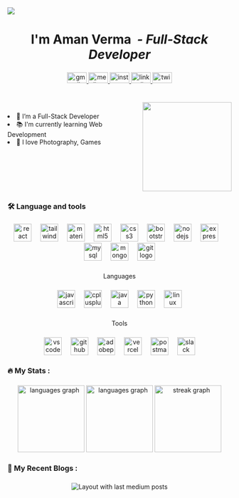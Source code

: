 <div align="left">
  <img src="https://visitor-badge.laobi.icu/badge?page_id=amanverma2908.amanverma2908&"  />
</div>

###

<h1 align="center">I'm <b>Aman Verma&nbsp;</b><em> - Full-Stack Developer</em></h1>

###

<div align="center">
  <a href="mailto:amanverma.yt@gmail.com" target="_blank">
    <img src="https://raw.githubusercontent.com/maurodesouza/profile-readme-generator/master/src/assets/icons/social/gmail/default.svg" width="44" height="24" alt="gmail logo"  />
  </a>
  <a href="https://medium.com/@midnightcoder" target="_blank">
    <img src="https://raw.githubusercontent.com/maurodesouza/profile-readme-generator/master/src/assets/icons/social/medium/default.svg" width="44" height="24" alt="medium logo"  />
  </a>
 <a href="https://instagram.com/aman.verma_29" target="_blank">
    <img src="https://raw.githubusercontent.com/maurodesouza/profile-readme-generator/master/src/assets/icons/social/instagram/default.svg" width="44" height="24" alt="instagram logo"  />
  </a>
  <a href="https://www.linkedin.com/in/midnightcoder" target="_blank">
    <img src="https://raw.githubusercontent.com/maurodesouza/profile-readme-generator/master/src/assets/icons/social/linkedin/default.svg" width="44" height="24" alt="linkedin logo"  />
  </a>
  <a href="https://twitter.com/midnightcoder" target="_blank">
    <img src="https://raw.githubusercontent.com/maurodesouza/profile-readme-generator/master/src/assets/icons/social/twitter/default.svg" width="44" height="24" alt="twitter logo"  />
  </a>
</div>

###

<br clear="both">

<img align="right" height="200" src="https://media.giphy.com/media/qnh4dfTcqKReQxx3UR/giphy.gif"  />

###

<p align="left"><li> 🔭 I’m a Full-Stack Developer</li>
  <li> 📚 I'm currently learning Web Development</li>
  <li> 📸 I love Photography, Games</li>
</p>

###

<br clear="both">

<h3 align="left">🛠 Language and tools</h3>

###

<div align="center">
  <img src="https://cdn.jsdelivr.net/gh/devicons/devicon/icons/react/react-original.svg" height="40" alt="react logo"  />
  <img width="12" />
  <img src="https://cdn.simpleicons.org/tailwindcss/06B6D4" height="40" alt="tailwindcss logo"  />
  <img width="12" />
  <img src="https://cdn.jsdelivr.net/gh/devicons/devicon/icons/materialui/materialui-original.svg" height="40" alt="materialui logo"  />
  <img width="12" />
  <img src="https://cdn.simpleicons.org/html5/E34F26" height="40" alt="html5 logo"  />
  <img width="12" />
  <img src="https://cdn.simpleicons.org/css3/1572B6" height="40" alt="css3 logo"  />
  <img width="12" />
  <img src="https://cdn.jsdelivr.net/gh/devicons/devicon/icons/bootstrap/bootstrap-original.svg" height="40" alt="bootstrap logo"  />
  <img width="12" />
  <img src="https://cdn.jsdelivr.net/gh/devicons/devicon/icons/nodejs/nodejs-original.svg" height="40" alt="nodejs logo"  />
  <img width="12" />
  <img src="https://skillicons.dev/icons?i=express" height="40" alt="express logo"  />
  <img width="12" />
  <img src="https://cdn.simpleicons.org/mysql/4479A1" height="40" alt="mysql logo"  />
  <img width="12" />
  <img src="https://cdn.jsdelivr.net/gh/devicons/devicon/icons/mongodb/mongodb-original.svg" height="40" alt="mongodb logo"  />
  <img width="12" />
  <img src="https://cdn.jsdelivr.net/gh/devicons/devicon/icons/git/git-original.svg" height="40" alt="git logo"  />
</div>

###

<p align="center">Languages</p>

###

<div align="center">
  <img src="https://cdn.jsdelivr.net/gh/devicons/devicon/icons/javascript/javascript-original.svg" height="40" alt="javascript logo"  />
  <img width="12" />
  <img src="https://skillicons.dev/icons?i=cpp" height="40" alt="cplusplus logo"  />
  <img width="12" />
  <img src="https://cdn.jsdelivr.net/gh/devicons/devicon/icons/java/java-original.svg" height="40" alt="java logo"  />
  <img width="12" />
  <img src="https://cdn.jsdelivr.net/gh/devicons/devicon/icons/python/python-original.svg" height="40" alt="python logo"  />
  <img width="12" />
  <img src="https://cdn.jsdelivr.net/gh/devicons/devicon/icons/linux/linux-original.svg" height="40" alt="linux logo"  />
</div>

###

<p align="center">Tools</p>

###

<div align="center">
  <img src="https://cdn.jsdelivr.net/gh/devicons/devicon/icons/vscode/vscode-original.svg" height="40" alt="vscode logo"  />
  <img width="12" />
  <img src="https://skillicons.dev/icons?i=github" height="40" alt="github logo"  />
  <img width="12" />
  <img src="https://cdn.simpleicons.org/adobephotoshop/31A8FF" height="40" alt="adobephotoshop logo"  />
  <img width="12" />
  <img src="https://skillicons.dev/icons?i=vercel" height="40" alt="vercel logo"  />
  <img width="12" />
  <img src="https://cdn.simpleicons.org/postman/FF6C37" height="40" alt="postman logo"  />
  <img width="12" />
  <img src="https://cdn.jsdelivr.net/gh/devicons/devicon/icons/slack/slack-original.svg" height="40" alt="slack logo"  />
</div>

###

<h3 align="left">🔥   My Stats :</h3>

###


<div align="center">
  <img src="https://github-readme-stats.vercel.app/api/?username=amanverma2908&locale=en&hide_title=false&layout=compact&card_width=320&langs_count=6&theme=github_dark&hide_border=true&order=2" height="150" alt="languages graph"  />

  <img src="https://github-readme-stats.vercel.app/api/top-langs?username=amanverma2908&locale=en&hide_title=false&layout=compact&card_width=320&langs_count=6&theme=github_dark&hide_border=true&order=2" height="150" alt="languages graph"  />
      <img src="https://streak-stats.demolab.com?user=amanverma2908&locale=en&mode=daily&theme=cobalt&hide_border=true&border_radius=10&order=3" height="150" alt="streak graph"  />

</div>

###

<h3 align="left">📖  My Recent Blogs :</h3>

###

<div align="center">
  <img src="https://github-read-medium-git-main.pahlevikun.vercel.app/latest?limit=2&username=midnightcoder&theme=tokyonight" alt="Layout with last medium posts"  />
</div>

###


<!---
amanverma2908/amanverma2908 is a ✨ special ✨ repository because its `README.md` (this file) appears on your GitHub profile.
You can click the Preview link to take a look at your changes.
--->
